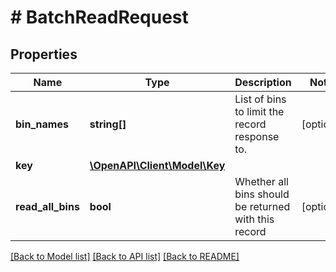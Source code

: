 # # BatchReadRequest

## Properties

Name | Type | Description | Notes
------------ | ------------- | ------------- | -------------
**bin_names** | **string[]** | List of bins to limit the record response to. | [optional]
**key** | [**\OpenAPI\Client\Model\Key**](Key.md) |  |
**read_all_bins** | **bool** | Whether all bins should be returned with this record | [optional]

[[Back to Model list]](../../README.md#models) [[Back to API list]](../../README.md#endpoints) [[Back to README]](../../README.md)
